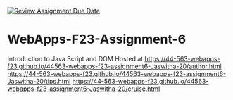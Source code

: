 [![Review Assignment Due Date](https://classroom.github.com/assets/deadline-readme-button-24ddc0f5d75046c5622901739e7c5dd533143b0c8e959d652212380cedb1ea36.svg)](https://classroom.github.com/a/b9NC0g7h)
# WebApps-F23-Assignment-6
Introduction to Java Script and DOM
Hosted at https://44-563-webapps-f23.github.io/44563-webapps-f23-assignment6-Jaswitha-20/author.html
https://44-563-webapps-f23.github.io/44563-webapps-f23-assignment6-Jaswitha-20/tips.html
https://44-563-webapps-f23.github.io/44563-webapps-f23-assignment6-Jaswitha-20/cruise.html
